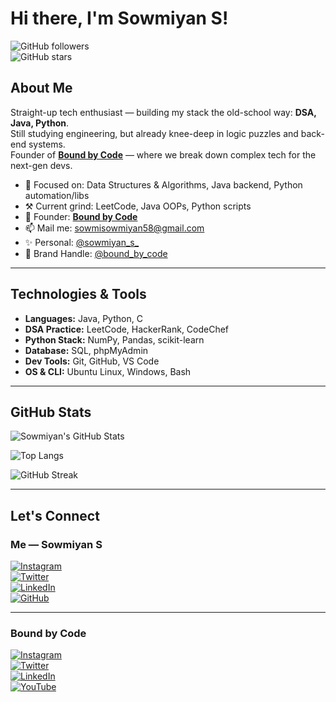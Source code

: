 # Hi there, I'm Sowmiyan S!  
![GitHub followers](https://img.shields.io/github/followers/sowmiyan-s?label=Follow&style=social)  
![GitHub stars](https://img.shields.io/github/stars/sowmiyan-s?style=social)

## About Me

Straight-up tech enthusiast — building my stack the old-school way: **DSA, Java, Python**.  
Still studying engineering, but already knee-deep in logic puzzles and back-end systems.  
Founder of [**Bound by Code**](https://instagram.com/bound_by_code) — where we break down complex tech for the next-gen devs.

- 🌱 Focused on: Data Structures & Algorithms, Java backend, Python automation/libs  
- ⚒️ Current grind: LeetCode, Java OOPs, Python scripts  
- 💼 Founder: [**Bound by Code**](https://github.com/bound-by-code)  
- 📫 Mail me: [sowmisowmiyan58@gmail.com](mailto:sowmisowmiyan58@gmail.com)  
- ✨ Personal: [@sowmiyan_s_](https://instagram.com/sowmiyan_s_)  
- 🔗 Brand Handle: [@bound_by_code](https://instagram.com/bound_by_code)  

---

## Technologies & Tools

- **Languages:** Java, Python, C  
- **DSA Practice:** LeetCode, HackerRank, CodeChef  
- **Python Stack:** NumPy, Pandas, scikit-learn  
- **Database:** SQL, phpMyAdmin  
- **Dev Tools:** Git, GitHub, VS Code  
- **OS & CLI:** Ubuntu Linux, Windows, Bash  

---

## GitHub Stats

![Sowmiyan's GitHub Stats](https://github-readme-stats.vercel.app/api?username=sowmiyan-s&show_icons=true&theme=radical)

![Top Langs](https://github-readme-stats.vercel.app/api/top-langs/?username=sowmiyan-s&layout=compact&theme=radical)

![GitHub Streak](https://github-readme-streak-stats.herokuapp.com/?user=sowmiyan-s&theme=radical)

---

## Let's Connect

### Me — Sowmiyan S

[![Instagram](https://img.shields.io/badge/-@sowmiyan__s__-E4405F?logo=instagram&logoColor=white&style=for-the-badge)](https://instagram.com/sowmiyan_s_)  
[![Twitter](https://img.shields.io/badge/-@sowmiyan__s__-1DA1F2?logo=twitter&logoColor=white&style=for-the-badge)](https://twitter.com/sowmiyan_s)  
[![LinkedIn](https://img.shields.io/badge/-Sowmiyan%20S-0077B5?logo=linkedin&logoColor=white&style=for-the-badge)](https://www.linkedin.com/in/sowmiyan-s)  
[![GitHub](https://img.shields.io/badge/-sowmiyan--s-181717?logo=github&logoColor=white&style=for-the-badge)](https://github.com/sowmiyan-s)  

---

### Bound by Code

[![Instagram](https://img.shields.io/badge/-@bound__by__code-E4405F?logo=instagram&logoColor=white&style=for-the-badge)](https://instagram.com/bound_by_code)  
[![Twitter](https://img.shields.io/badge/-@bound__by__code-1DA1F2?logo=twitter&logoColor=white&style=for-the-badge)](https://twitter.com/bound_by_code)  
[![LinkedIn](https://img.shields.io/badge/-Bound%20by%20Code-0077B5?logo=linkedin&logoColor=white&style=for-the-badge)](https://www.linkedin.com/in/bound-by-code)  
[![YouTube](https://img.shields.io/badge/-Bound%20by%20Code-FF0000?logo=youtube&logoColor=white&style=for-the-badge)](https://www.youtube.com/@bound_by_code)
